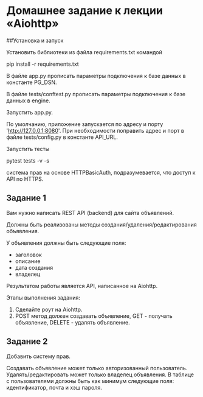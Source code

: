 # Домашнее задание к лекции «Aiohttp»

##Установка и запуск

Установить библиотеки из файла requirements.txt командой

pip install -r requirements.txt

В файле app.py прописать параметры подключения к базе данных в константе PG_DSN.

В файле tests/conftest.py прописать параметры подключения к базе данных в engine.

Запустить app.py.

По умолчанию, приложение запускается по адресу и порту 'http://127.0.0.1:8080'.
При необходимости поправить адрес и порт в файле tests/config.py в константе API_URL.

Запустить тесты

pytest tests -v -s

система прав на основе HTTPBasicAuth, подразумевается, что доступ к API по HTTPS.

## Задание 1

Вам нужно написать REST API (backend) для сайта объявлений.

Должны быть реализованы методы создания/удаления/редактирования объявления.    

У объявления должны быть следующие поля: 
- заголовок
- описание
- дата создания
- владелец

Результатом работы является API, написанное на Aiohttp.

Этапы выполнения задания:

1. Сделайте роут на Aiohttp.
2. POST метод должен создавать объявление, GET - получать объявление, DELETE - удалять объявление.

## Задание 2

Добавить систему прав.

Создавать объявление может только авторизованный пользователь.
Удалять/редактировать может только владелец объявления.
В таблице с пользователями должны быть как минимум следующие поля: идентификатор, почта и хэш пароля.